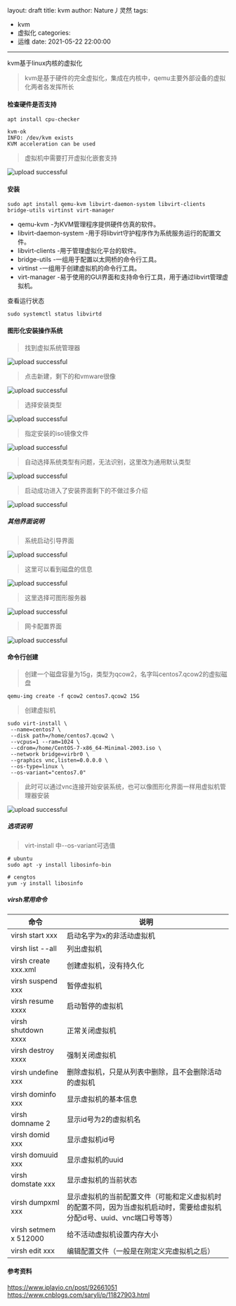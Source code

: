 layout: draft
title: kvm
author: Nature丿灵然
tags:
  - kvm
  - 虚拟化
categories:
  - 运维
date: 2021-05-22 22:00:00
---
kvm基于linux内核的虚拟化

<!--more-->

> kvm是基于硬件的完全虚拟化，集成在内核中，qemu主要外部设备的虚拟化两者各发挥所长

#### 检查硬件是否支持

```shell
apt install cpu-checker

kvm-ok
INFO: /dev/kvm exists
KVM acceleration can be used
```

> 虚拟机中需要打开虚拟化嵌套支持

![upload successful](../images/pasted-12.png)

#### 安装

```shell
sudo apt install qemu-kvm libvirt-daemon-system libvirt-clients bridge-utils virtinst virt-manager
```

- qemu-kvm -为KVM管理程序提供硬件仿真的软件。
- libvirt-daemon-system -用于将libvirt守护程序作为系统服务运行的配置文件。
- libvirt-clients -用于管理虚拟化平台的软件。
- bridge-utils -一组用于配置以太网桥的命令行工具。
- virtinst -一组用于创建虚拟机的命令行工具。
- virt-manager -易于使用的GUI界面和支持命令行工具，用于通过libvirt管理虚拟机。

查看运行状态

```sehll
sudo systemctl status libvirtd
```

#### 图形化安装操作系统

> 找到虚拟系统管理器

![upload successful](../images/pasted-13.png)

> 点击新建，剩下的和vmware很像

![upload successful](../images/pasted-14.png)

> 选择安装类型

![upload successful](../images/pasted-15.png)

> 指定安装的iso镜像文件

![upload successful](../images/pasted-16.png)

> 自动选择系统类型有问题，无法识别，这里改为通用默认类型

![upload successful](../images/pasted-17.png)

> 启动成功进入了安装界面剩下的不做过多介绍

![upload successful](../images/pasted-18.png)

##### 其他界面说明

> 系统启动引导界面

![upload successful](../images/pasted-19.png)

> 这里可以看到磁盘的信息

![upload successful](../images/pasted-20.png)

> 这里选择可图形服务器

![upload successful](../images/pasted-21.png)

> 网卡配置界面

![upload successful](../images/pasted-22.png)

#### 命令行创建

> 创建一个磁盘容量为15g，类型为qcow2，名字叫centos7.qcow2的虚拟磁盘

```shell
qemu-img create -f qcow2 centos7.qcow2 15G
```

> 创建虚拟机

```shell
sudo virt-install \
 --name=centos7 \
 --disk path=/home/centos7.qcow2 \
 --vcpus=1 --ram=1024 \
 --cdrom=/home/CentOS-7-x86_64-Minimal-2003.iso \
 --network bridge=virbr0 \
 --graphics vnc,listen=0.0.0.0 \
 --os-type=linux \
 --os-variant="centos7.0"
```

> 此时可以通过vnc连接开始安装系统，也可以像图形化界面一样用虚拟机管理器安装

![upload successful](../images/pasted-23.png)

##### 选项说明

> virt-install 中--os-variant可选值

```shell
# ubuntu
sudo apt -y install libosinfo-bin

# cengtos
yum -y install libosinfo
```

##### virsh常用命令

命令|说明
-|-|
virsh start xxx       |启动名字为x的非活动虚拟机  
virsh list  --all     |列出虚拟机
virsh create xxx.xml  |创建虚拟机，没有持久化
virsh suspend xxx     |暂停虚拟机
virsh resume xxxx     |启动暂停的虚拟机
virsh shutdown xxxx   |正常关闭虚拟机
virsh destroy xxxx    |强制关闭虚拟机
virsh undefine xxx    |删除虚拟机，只是从列表中删除，且不会删除活动的虚拟机
virsh dominfo xxx     |显示虚拟机的基本信息
virsh domname 2       |显示id号为2的虚拟机名
virsh domid xxx       |显示虚拟机id号
virsh domuuid xxx     |显示虚拟机的uuid
virsh domstate xxx    |显示虚拟机的当前状态
virsh dumpxml xxx     |显示虚拟机的当前配置文件（可能和定义虚拟机时的配置不同，因为当虚拟机启动时，需要给虚拟机 分配id号、uuid、vnc端口号等等）
virsh setmem x 512000 |给不活动虚拟机设置内存大小
virsh edit xxx        |编辑配置文件（一般是在刚定义完虚拟机之后）

#### 参考资料

<https://www.iplayio.cn/post/92661051>
<https://www.cnblogs.com/saryli/p/11827903.html>
